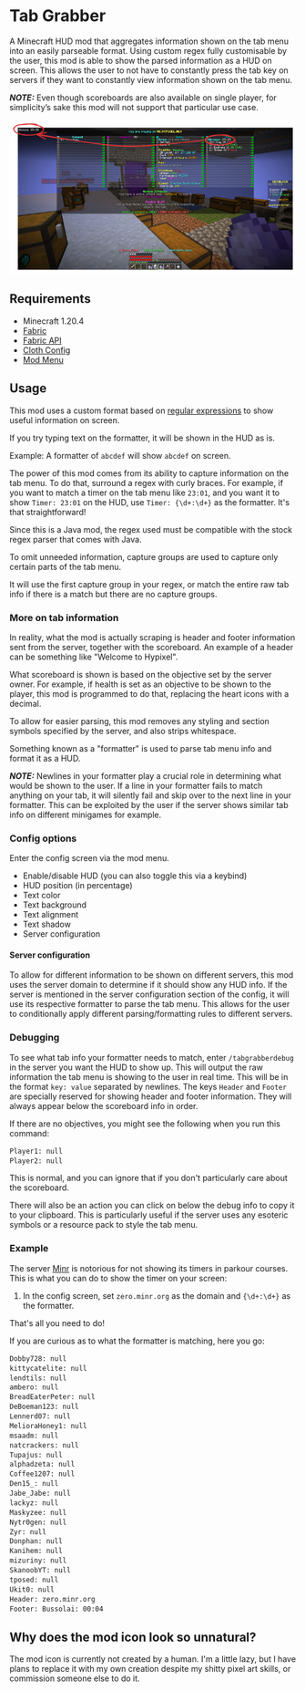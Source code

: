 # Tab Grabber

A Minecraft HUD mod that aggregates information shown on the tab menu into an easily parseable format.
Using custom regex fully customisable by the user, this mod is able to show the parsed information as a HUD on screen.
This allows the user to not have to constantly press the tab key on servers if they want to constantly view information
shown on the tab menu.

**_NOTE:_** Even though scoreboards are also available on single player, for simplicity’s sake this mod will not support
that particular use case.

![screenshot of minecraft showing how the info in the tab menu maps to the HUD](assets/screenshot.png)

## Requirements

- Minecraft 1.20.4
- [Fabric](https://fabricmc.net/)
- [Fabric API](https://modrinth.com/mod/fabric-api)
- [Cloth Config](https://modrinth.com/mod/cloth-config)
- [Mod Menu](https://modrinth.com/mod/modmenu)

## Usage

This mod uses a custom format based on [regular expressions](https://en.wikipedia.org/wiki/Regular_expression) to show
useful information on screen.

If you try typing text on the formatter, it will be shown in the HUD as is.

Example:
A formatter of `abcdef` will show `abcdef` on screen.

The power of this mod comes from its ability to capture information on the tab menu.
To do that, surround a regex with curly braces.
For example, if you want to match a timer on the tab menu like `23:01`, and you want it to show `Timer: 23:01` on the HUD, use `Timer: {\d+:\d+}` as the formatter.
It's that straightforward!

Since this is a Java mod, the regex used must be compatible with the stock regex parser that comes with Java.

To omit unneeded information, capture groups are used to capture only certain parts of the tab menu.

It will use the first capture group in your regex, or match the entire raw tab info if there is a match but there are no
capture groups.

### More on tab information

In reality, what the mod is actually scraping is header and footer information sent from the server, together with the
scoreboard.
An example of a header can be something like "Welcome to Hypixel".

What scoreboard is shown is based on the objective set by the server owner.
For example, if health is set as an objective to be shown to the player, this mod is programmed to do that, replacing
the heart icons with a decimal.

To allow for easier parsing, this mod removes any styling and section symbols specified by the server, and also strips
whitespace.

Something known as a "formatter" is used to parse tab menu info and format it as a HUD.

**_NOTE:_**  Newlines in your formatter play a crucial role in determining what would be shown to the user.
If a line in your formatter fails to match anything on your tab, it will silently fail and skip over to the next line in
your formatter.
This can be exploited by the user if the server shows similar tab info on different minigames for example.

### Config options

Enter the config screen via the mod menu.

- Enable/disable HUD (you can also toggle this via a keybind)
- HUD position (in percentage)
- Text color
- Text background
- Text alignment
- Text shadow
- Server configuration

#### Server configuration

To allow for different information to be shown on different servers, this mod uses the server domain to determine if it
should show any HUD info.
If the server is mentioned in the server configuration section of the config, it will use its respective formatter to
parse the tab menu.
This allows for the user to conditionally apply different parsing/formatting rules to different servers.

### Debugging

To see what tab info your formatter needs to match, enter `/tabgrabberdebug` in the server you want the HUD to show up.
This will output the raw information the tab menu is showing to the user in real time.
This will be in the format `key: value` separated by newlines.
The keys `Header` and `Footer` are specially reserved for showing header and footer information.
They will always appear below the scoreboard info in order.

If there are no objectives, you might see the following when you run this command:

```dtd
Player1: null
Player2: null
```

This is normal, and you can ignore that if you don't particularly care about the scoreboard.

There will also be an action you can click on below the debug info to copy it to your clipboard.
This is particularly useful if the server uses any esoteric symbols or a resource pack to style the tab menu.

### Example

The server [Minr](https://forums.minr.org/) is notorious for not showing its timers in parkour courses.
This is what you can do to show the timer on your screen:

1. In the config screen, set `zero.minr.org` as the domain and `{\d+:\d+}` as the formatter.

That's all you need to do!

If you are curious as to what the formatter is matching, here you go:

```dtd
Dobby728: null
kittycatelite: null
lendtils: null
ambero: null
BreadEaterPeter: null
DeBoeman123: null
Lennerd07: null
MelioraHoney1: null
msaadm: null
natcrackers: null
Tupajus: null
alphadzeta: null
Coffee1207: null
Den15_: null
Jabe_Jabe: null
lackyz: null
Maskyzee: null
Nytr0gen: null
Zyr: null
Donphan: null
Kanihem: null
mizuriny: null
SkanoobYT: null
tposed: null
Ukit0: null
Header: zero.minr.org
Footer: Bussolai: 00:04
```

## Why does the mod icon look so unnatural?
The mod icon is currently not created by a human.
I'm a little lazy, but I have plans to replace it with my own creation despite my shitty pixel art skills, or commission someone else to do it.
